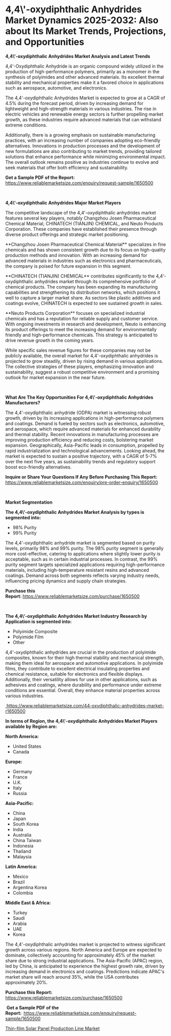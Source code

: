 <p><h1>4,4\'-oxydiphthalic Anhydrides Market Dynamics 2025-2032: Also about Its Market Trends, Projections, and Opportunities</h1></p><p><strong>4,4\'-oxydiphthalic Anhydrides Market Analysis and Latest Trends</strong></p>
<p><p>4,4'-Oxydiphthalic Anhydride is an organic compound widely utilized in the production of high-performance polymers, primarily as a monomer in the synthesis of polyimides and other advanced materials. Its excellent thermal stability and mechanical properties make it a favored choice in applications such as aerospace, automotive, and electronics. </p><p>The 4,4'-oxydiphthalic Anhydrides Market is expected to grow at a CAGR of 4.5% during the forecast period, driven by increasing demand for lightweight and high-strength materials in various industries. The rise in electric vehicles and renewable energy sectors is further propelling market growth, as these industries require advanced materials that can withstand extreme conditions. </p><p>Additionally, there is a growing emphasis on sustainable manufacturing practices, with an increasing number of companies adopting eco-friendly alternatives. Innovations in production processes and the development of new formulations are also contributing to market trends, providing tailored solutions that enhance performance while minimizing environmental impact. The overall outlook remains positive as industries continue to evolve and seek materials that offer both efficiency and sustainability.</p></p>
<p><strong>Get a Sample PDF of the Report:&nbsp;</strong> <a href="https://www.reliablemarketsize.com/enquiry/request-sample/1650500?utm_campaign=3069&utm_medium=2&utm_source=Github&utm_content=ia&utm_term=23032025&utm_id=44-oxydiphthalic-anhydrides">https://www.reliablemarketsize.com/enquiry/request-sample/1650500</a></p>
<p>&nbsp;</p>
<p><strong>4,4\'-oxydiphthalic Anhydrides Major Market Players</strong></p>
<p><p>The competitive landscape of the 4,4'-oxydiphthalic anhydrides market features several key players, notably Changzhou Josen Pharmaceutical Chemical Material, CHINATECH (TIANJIN) CHEMICAL, and Neuto Products Corporation. These companies have established their presence through diverse product offerings and strategic market positioning.</p><p>**Changzhou Josen Pharmaceutical Chemical Material** specializes in fine chemicals and has shown consistent growth due to its focus on high-quality production methods and innovation. With an increasing demand for advanced materials in industries such as electronics and pharmaceuticals, the company is poised for future expansion in this segment.</p><p>**CHINATECH (TIANJIN) CHEMICAL** contributes significantly to the 4,4'-oxydiphthalic anhydrides market through its comprehensive portfolio of chemical products. The company has been expanding its manufacturing capabilities and strengthening its distribution networks, which positions it well to capture a larger market share. As sectors like plastic additives and coatings evolve, CHINATECH is expected to see sustained growth in sales.</p><p>**Neuto Products Corporation** focuses on specialized industrial chemicals and has a reputation for reliable supply and customer service. With ongoing investments in research and development, Neuto is enhancing its product offerings to meet the increasing demand for environmentally friendly and high-performance chemicals. This strategy is anticipated to drive revenue growth in the coming years.</p><p>While specific sales revenue figures for these companies may not be publicly available, the overall market for 4,4'-oxydiphthalic anhydrides is projected to grow steadily, driven by rising demand in various applications. The collective strategies of these players, emphasizing innovation and sustainability, suggest a robust competitive environment and a promising outlook for market expansion in the near future.</p></p>
<p>&nbsp;</p>
<p><strong>What Are The Key Opportunities For 4,4\'-oxydiphthalic Anhydrides Manufacturers?</strong></p>
<p><p>The 4,4'-oxydiphthalic anhydride (ODPA) market is witnessing robust growth, driven by its increasing applications in high-performance polymers and coatings. Demand is fueled by sectors such as electronics, automotive, and aerospace, which require advanced materials for enhanced durability and thermal stability. Recent innovations in manufacturing processes are improving production efficiency and reducing costs, bolstering market expansion. Geographically, Asia-Pacific leads in consumption, propelled by rapid industrialization and technological advancements. Looking ahead, the market is expected to sustain a positive trajectory, with a CAGR of 5-7% over the next five years, as sustainability trends and regulatory support boost eco-friendly alternatives.</p></p>
<p><strong>Inquire or Share Your Questions If Any Before Purchasing This Report:</strong> <a href="https://www.reliablemarketsize.com/enquiry/pre-order-enquiry/1650500?utm_campaign=3069&utm_medium=2&utm_source=Github&utm_content=ia&utm_term=23032025&utm_id=44-oxydiphthalic-anhydrides">https://www.reliablemarketsize.com/enquiry/pre-order-enquiry/1650500</a></p>
<p>&nbsp;</p>
<p><strong>Market Segmentation</strong></p>
<p><strong>The 4,4\'-oxydiphthalic Anhydrides Market Analysis by types is segmented into:</strong></p>
<p><ul><li>98% Purity</li><li>99% Purity</li></ul></p>
<p><p>The 4,4'-oxydiphthalic anhydride market is segmented based on purity levels, primarily 98% and 99% purity. The 98% purity segment is generally more cost-effective, catering to applications where slightly lower purity is acceptable, such as in certain industrial processes. In contrast, the 99% purity segment targets specialized applications requiring high-performance materials, including high-temperature resistant resins and advanced coatings. Demand across both segments reflects varying industry needs, influencing pricing dynamics and supply chain strategies.</p></p>
<p><strong>Purchase this Report:&nbsp;</strong><a href="https://www.reliablemarketsize.com/purchase/1650500?utm_campaign=3069&utm_medium=2&utm_source=Github&utm_content=ia&utm_term=23032025&utm_id=44-oxydiphthalic-anhydrides">https://www.reliablemarketsize.com/purchase/1650500</a></p>
<p>&nbsp;</p>
<p><strong>The 4,4\'-oxydiphthalic Anhydrides Market Industry Research by Application is segmented into:</strong></p>
<p><ul><li>Polyimide Composite</li><li>Polyimide Film</li><li>Other</li></ul></p>
<p><p>4,4'-oxydiphthalic anhydrides are crucial in the production of polyimide composites, known for their high thermal stability and mechanical strength, making them ideal for aerospace and automotive applications. In polyimide films, they contribute to excellent electrical insulating properties and chemical resistance, suitable for electronics and flexible displays. Additionally, their versatility allows for use in other applications, such as adhesives and coatings, where durability and performance under extreme conditions are essential. Overall, they enhance material properties across various industries.</p></p>
<p><a href="https://www.reliablemarketsize.com/44-oxydiphthalic-anhydrides-market-r1650500?utm_campaign=3069&utm_medium=2&utm_source=Github&utm_content=ia&utm_term=23032025&utm_id=44-oxydiphthalic-anhydrides">&nbsp;https://www.reliablemarketsize.com/44-oxydiphthalic-anhydrides-market-r1650500</a></p>
<p><strong>In terms of Region, the 4,4\'-oxydiphthalic Anhydrides Market Players available by Region are:</strong></p>
<p>
    <p> <strong> North America: </strong>
        <ul>
            <li>United States</li>
            <li>Canada</li>
        </ul>
        </p> 
    <p> <strong> Europe: </strong>
        <ul>
            <li>Germany</li>
            <li>France</li>
            <li>U.K.</li>
            <li>Italy</li>
            <li>Russia</li>
        </ul>
        </p> 
    <p> <strong> Asia-Pacific: </strong>
        <ul>
            <li>China</li>
            <li>Japan</li>
            <li>South Korea</li>
            <li>India</li>
            <li>Australia</li>
            <li>China Taiwan</li>
            <li>Indonesia</li>
            <li>Thailand</li>
            <li>Malaysia</li>
        </ul>
        </p> 
    <p> <strong> Latin America: </strong>
        <ul>
            <li>Mexico</li>
            <li>Brazil</li>
            <li>Argentina Korea</li>
            <li>Colombia</li>
        </ul>
        </p> 
    <p> <strong> Middle East & Africa: </strong>
        <ul>
            <li>Turkey</li>
            <li>Saudi</li>
            <li>Arabia</li>
            <li>UAE</li>
            <li>Korea</li>
        </ul>
    </p>
    </p>
<p><p>The 4,4'-oxydiphthalic anhydrides market is projected to witness significant growth across various regions. North America and Europe are expected to dominate, collectively accounting for approximately 45% of the market share due to strong industrial applications. The Asia-Pacific (APAC) region, led by China, is anticipated to experience the highest growth rate, driven by increasing demand in electronics and coatings. Predictions indicate APAC's market share will reach around 35%, while the USA contributes approximately 20%.</p></p>
<p><strong>Purchase this Report: </strong><a href="https://www.reliablemarketsize.com/purchase/1650500?utm_campaign=3069&utm_medium=2&utm_source=Github&utm_content=ia&utm_term=23032025&utm_id=44-oxydiphthalic-anhydrides">https://www.reliablemarketsize.com/purchase/1650500</a></p>
<p>&nbsp;<strong>Get a Sample PDF of the Report:&nbsp;&nbsp;</strong><a href="https://www.reliablemarketsize.com/enquiry/request-sample/1650500?utm_campaign=3069&utm_medium=2&utm_source=Github&utm_content=ia&utm_term=23032025&utm_id=44-oxydiphthalic-anhydrides">https://www.reliablemarketsize.com/enquiry/request-sample/1650500</a></p>
<p><strong></strong></p>
<p><p><a href="https://github.com/biyajausenik/Market-Research-Report-List-1/blob/main/thin-film-solar-panel-production-line-market.md?utm_campaign=3069&utm_medium=2&utm_source=Github&utm_content=ia&utm_term=23032025&utm_id=44-oxydiphthalic-anhydrides">Thin-film Solar Panel Production Line Market</a></p></p>